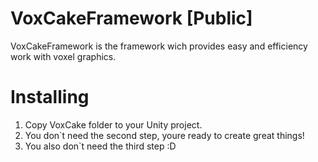 # VoxCakeFramework [Public]
VoxCakeFramework is the framework wich provides easy and efficiency work with voxel graphics.

# Installing
1. Copy VoxCake folder to your Unity project.
2. You don`t need the second step, youre ready to create great things!
3. You also don`t need the third step :D
